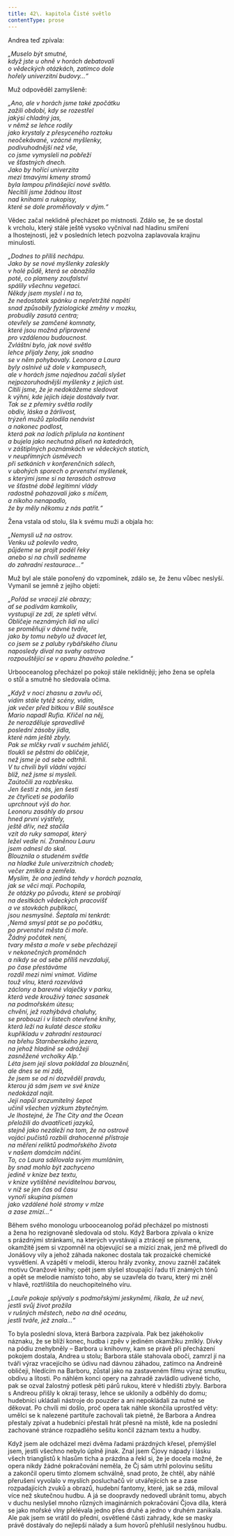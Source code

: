 ```yaml
---
title: 42\. kapitola Čisté světlo
contentType: prose
---
```


Andrea teď zpívala:

_„Muselo být smutné,  
když jste u ohně v horách debatovali  
o vědeckých otázkách, zatímco dole  
hořely univerzitní budovy…“_

Muž odpověděl zamyšleně:

_„Ano, ale v horách jsme také zpočátku  
zažili období, kdy se rozestřel  
jakýsi chladný jas,  
v němž se lehce rodily  
jako krystaly z přesyceného roztoku  
neočekávané, vzácné myšlenky,  
podivuhodnější než vše,  
co jsme vymysleli na pobřeží  
ve šťastných dnech.  
Jako by hořící univerzita  
mezi tmavými kmeny stromů  
byla lampou přinášející nové světlo.  
Necítili jsme žádnou lítost  
nad knihami a rukopisy,  
které se dole proměňovaly v dým.“_

Vědec začal neklidně přecházet po místnosti. Zdálo se, že se dostal k vrcholu, který stále ještě vysoko vyčníval nad hladinu smíření a lhostejnosti, jež v posledních letech pozvolna zaplavovala krajinu minulosti.

_„Dodnes to příliš nechápu.  
Jako by se nové myšlenky zaleskly  
v holé půdě, která se obnažila  
poté, co plameny zoufalství  
spálily všechnu vegetaci.  
Někdy jsem myslel i na to,  
že nedostatek spánku a nepřetržité napětí  
snad způsobily fyziologické změny v mozku,  
probudily zasutá centra;  
otevřely se zamčené komnaty,  
které jsou možná připravené  
pro vzdálenou budoucnost.  
Zvláštní bylo, jak nové světlo  
lehce přijaly ženy, jak snadno  
se v něm pohybovaly. Leonora a Laura  
byly oslnivé už dole v kampusech,  
ale v horách jsme najednou začali slyšet  
nejpozoruhodnější myšlenky z jejich úst.  
Cítili jsme, že je nedokážeme sledovat  
k výhni, kde jejich ideje dostávaly tvar.  
Tak se z přemíry světla rodily  
obdiv, láska a žárlivost,  
trýzeň mužů zplodila nenávist  
a nakonec podlost,  
která pak na lodích připlula na kontinent  
a bujela jako nechutná plíseň na katedrách,  
v záštiplných poznámkách ve vědeckých statích,  
v neupřímných úsměvech  
při setkáních v konferenčních sálech,  
v ubohých sporech o prvenství myšlenek,  
s kterými jsme si na terasách ostrova  
ve šťastné době legitimní vlády  
radostně pohazovali jako s míčem,  
a nikoho nenapadlo,  
že by měly někomu z nás patřit.“_

Žena vstala od stolu, šla k svému muži a objala ho:

_„Nemysli už na ostrov.  
Venku už polevilo vedro,  
půjdeme se projít podél řeky  
anebo si na chvíli sedneme  
do zahradní restaurace…“_

Muž byl ale stále ponořený do vzpomínek, zdálo se, že ženu vůbec neslyší. Vymanil se jemně z jejího objetí:

_„Pořád se vracejí zlé obrazy;  
ať se podívám kamkoliv,  
vystupují ze zdí, ze spleti větví.  
Obličeje neznámých lidí na ulici  
se proměňují v dávné tváře,  
jako by tomu nebylo už dvacet let,  
co jsem se z paluby rybářského člunu  
naposledy díval na svahy ostrova  
rozpouštějící se v oparu žhavého poledne.“_

Urbooceanolog přecházel po pokoji stále neklidněji; jeho žena se opřela o stůl a smutně ho sledovala očima.

_„Když v noci zhasnu a zavřu oči,  
vidím stále tytéž scény, vidím,  
jak večer před bitkou v Bílé soutěsce  
Mario napadl Rufia. Křičel na něj,  
že nerozděluje spravedlivě  
poslední zásoby jídla,  
které nám ještě zbyly.  
Pak se mlčky rvali v suchém jehličí,  
tloukli se pěstmi do obličeje,  
než jsme je od sebe odtrhli.  
V tu chvíli byli vládní vojáci  
blíž, než jsme si mysleli.  
Zaútočili za rozbřesku.  
Jen šesti z nás, jen šesti  
ze čtyřiceti se podařilo  
uprchnout výš do hor.  
Leonoru zasáhly do prsou  
hned první výstřely,  
ještě dřív, než stačila  
vzít do ruky samopal, který  
ležel vedle ní. Zraněnou Lauru  
jsem odnesl do skal.  
Blouznila o studeném světle  
na hladké žule univerzitních chodeb;  
večer zmlkla a zemřela.  
Myslím, že ona jediná tehdy v horách poznala,  
jak se věci mají. Pochopila,  
že otázky po původu, které se probírají  
na desítkách vědeckých pracovišť  
a ve stovkách publikací,  
jsou nesmyslné. Šeptala mi tenkrát:  
‚Nemá smysl ptát se po počátku,  
po prvenství města či moře.  
Žádný počátek není,  
tvary města a moře v sebe přecházejí  
v nekonečných proměnách  
a nikdy se od sebe příliš nevzdalují,  
po čase přestáváme  
rozdíl mezi nimi vnímat. Vidíme  
touž vlnu, která rozevlává  
záclony a barevné vlaječky v parku,  
která vede krouživý tanec sasanek  
na podmořském útesu;  
chvění, jež rozhýbává chaluhy,  
se probouzí i v listech otevřené knihy,  
která leží na kulaté desce stolku  
kupříkladu v zahradní restauraci  
na břehu Starnberského jezera,  
na jehož hladině se odrážejí  
zasněžené vrcholky Alp.‘  
Léta jsem její slova pokládal za blouznění,  
ale dnes se mi zdá,  
že jsem se od ní dozvěděl pravdu,  
kterou já sám jsem ve své knize  
nedokázal najít.  
Její napůl srozumitelný šepot  
učinil všechen výzkum zbytečným.  
Je lhostejné, že The City and the Ocean  
přeložili do dvaatřiceti jazyků,  
stejně jako nezáleží na tom, že na ostrově  
vojáci pučistů rozbili drahocenné přístroje  
na měření reliktů podmořského života  
v našem domácím náčiní.  
To, co Laura sdělovala svým mumláním,  
by snad mohlo být zachyceno  
jedině v knize bez textu,  
v knize vytištěné neviditelnou barvou,  
v níž se jen čas od času  
vynoří skupina písmen  
jako vzdálené holé stromy v mlze  
a zase zmizí…“_

Během svého monologu urbooceanolog pořád přecházel po místnosti a žena ho rezignovaně sledovala od stolu. Když Barbora zpívala o knize s prázdnými stránkami, na kterých vyvstávají a ztrácejí se písmena, okamžitě jsem si vzpomněl na objevující se a mizící znak, jenž mě přivedl do Jonášovy vily a jehož záhada nakonec dostala tak prozaické chemické vysvětlení. A vzápětí v melodii, kterou hrály zvonky, znovu zazněl začátek motivu Oranžové knihy; opět jsem slyšel stoupající řadu tří známých tónů a opět se melodie namísto toho, aby se uzavřela do tvaru, který mi zněl v hlavě, roztříštila do neuchopitelného víru.

_„Lauře pokoje splývaly s podmořskými jeskyněmi, říkala, že už neví,  
jestli svůj život prožila  
v rušných městech, nebo na dně oceánu,  
jestli tváře, jež znala…“_

To byla poslední slova, která Barbora zazpívala. Pak bez jakéhokoliv náznaku, že se blíží konec, hudba i zpěv v jediném okamžiku zmlkly. Dívky na pódiu znehybněly – Barbora u knihovny, kam se právě při přecházení pokojem dostala, Andrea u stolu; Barbora stále stahovala obočí, zamrzl jí na tváři výraz vracejícího se údivu nad dávnou záhadou, zatímco na Andreině obličeji, hledícím na Barboru, zůstal jako na zastaveném filmu výraz smutku, obdivu a lítosti. Po náhlém konci opery na zahradě zavládlo udivené ticho, pak se ozval žalostný potlesk pěti párů rukou, které v hledišti zbyly. Barbora s Andreou přišly k okraji terasy, lehce se uklonily a odběhly do domu; hudebníci ukládali nástroje do pouzder a ani nepokládali za nutné se děkovat. Po chvíli mi došlo, proč opera tak náhle skončila uprostřed věty: umělci se k nalezené partituře zachovali tak pietně, že Barbora a Andrea přestaly zpívat a hudebníci přestali hrát přesně na místě, kde na poslední zachované stránce rozpadlého sešitu končil záznam textu a hudby.

Když jsem ale odcházel mezi dvěma řadami prázdných křesel, přemýšlel jsem, jestli všechno nebylo úplně jinak. Znal jsem Čjovy nápady i lásku všech trianglistů k hlasům ticha a prázdna a řekl si, že je docela možné, že opera nikdy žádné pokračování neměla, že Čj sám utrhl polovinu sešitu a zakončil operu tímto zlomem schválně, snad proto, že chtěl, aby náhlé přerušení vyvolalo v myslích posluchačů vír utvářejících se a zase rozpadajících zvuků a obrazů, hudební fantomy, které, jak se zdá, miloval více než skutečnou hudbu. A já se doopravdy nedovedl ubránit tomu, abych v duchu neslyšel mnoho různých imaginárních pokračování Čjova díla, která se jako mořské vlny přelévala jedno přes druhé a jedno v druhém zanikala. Ale pak jsem se vrátil do přední, osvětlené části zahrady, kde se masky právě dostávaly do nejlepší nálady a šum hovorů přehlušil neslyšnou hudbu.
